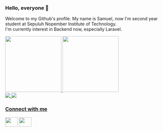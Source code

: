 ### Hello, everyone 👋

Welcome to my Github's profile.
My name is Samuel, now I'm second year student at Sepuluh Nopember Institute of Technology.
<br/>
I'm currently interest in Backend now, especially Laravel.

<div>
  <a href="https://beacons.ai/samuelsih">
    <img height="180cm" src="https://github-readme-stats.vercel.app/api?username=samuelsih&show_icons=true&theme=dark"/>
    <img height="180cm" src="https://github-readme-stats.vercel.app/api/top-langs/?username=samuelsih&layout=compact&langs_count=16&theme=dark"/>
</div>
  
<div>
  <img src="https://cdn.jsdelivr.net/gh/devicons/devicon/icons/laravel/laravel-plain.svg" />
  <img src="https://cdn.jsdelivr.net/gh/devicons/devicon/icons/c/c-original.svg" />
</div>

<div>
  <h3 align="left">Connect with me</h3>
  <p align="left">
  <a href="https://www.linkedin.com/in/samuelsihotang" target="blank"><img align="center" src="https://cdn.jsdelivr.net/npm/simple-icons@3.0.1/icons/linkedin.svg" alt="" height="30" width="40" /></a>
  <a href="https://www.instagram.com/rnsamuel_" target="blank"><img align="center" src="https://cdn.jsdelivr.net/npm/simple-icons@3.0.1/icons/instagram.svg" alt="" height="30" width="40"/></a>
  </p>  
</div>





